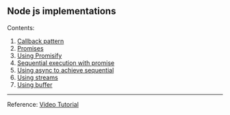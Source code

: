## Node js implementations

Contents:

1. [Callback pattern](callback.js)
2. [Promises](promises.js)
3. [Using Promisify](promisify.js)
4. [Sequential execution with promise](sequential.js)
5. [Using async to achieve sequential](sequentialAsync.js)
6. [Using streams](streams.js)
7. [Using buffer](buffer.js)

---

Reference: [Video Tutorial](https://www.youtube.com/watch?v=xSmcD48FxFE&list=PLfiFyFs7K9szsv4Mz11bFzfhyOAjMHEbd)
